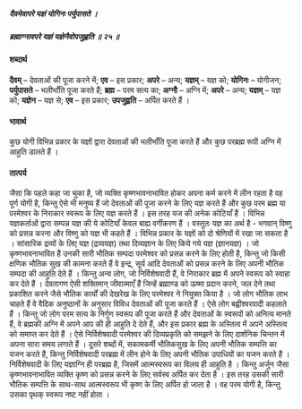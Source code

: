##### दैवमेवापरे यज्ञं योगिनः पर्युपासते ।
##### ब्रह्माग्नावपरे यज्ञं यज्ञेनैवोपजुह्वति ॥ २५ ॥

#### शब्दार्थ

**दैवम्** – देवताओं की पूजा करने में; **एव** – इस  प्रकार; **अपरे** – अन्य; **यज्ञम्** – यज्ञ को; **योगिनः** – योगीजन; **पर्युपासते** – भलीभाँति पूजा करते हैं; **ब्रह्म** – परम सत्य का; **अग्नौ** – अग्नि में; **अपरे** – अन्य; **यज्ञम्** – यज्ञ को; **यज्ञेन** – यज्ञ से; **एव** – इस प्रकार; **उपजुह्वति** – अर्पित करते हैं ।

#### भावार्थ

कुछ योगी विभिन्न प्रकार के यज्ञों द्वारा देवताओं की भलीभाँति पूजा करते हैं और कुछ परब्रह्म रूपी अग्नि में आहुति डालते हैं ।

#### तात्पर्य

जैसा कि पहले कहा जा चुका है, जो व्यक्ति कृष्णभावनाभावित होकर अपना कर्म करने में लीन रहता है वह पूर्ण योगी है, किन्तु ऐसे भी मनुष्य हैं जो देवताओं की पूजा करने के लिए यज्ञ करते हैं और कुछ परम ब्रह्म या परमेश्वर के निराकार स्वरूप के लिए यज्ञ करते हैं । इस तरह यज की अनेक कोटियाँ हैं । विभिन्न यज्ञकर्ताओं द्वारा सम्पन्न यज्ञ की ये कोटियाँ केवल बाह्य वर्गीकरण हैं । वस्तुतः यज्ञ का अर्थ है - भगवान् विष्णु को प्रसन्न करना और विष्णु को यज्ञ भी कहते हैं । विभिन्न प्रकार के यज्ञों को दो श्रेणियों में रखा जा सकता है । सांसारिक द्रव्यों के लिए यज्ञ (द्रव्ययज्ञ) तथा दिव्यज्ञान के लिए किये गये यज्ञ (ज्ञानयज्ञ) । जो कृष्णभावनाभावित हैं उनकी सारी भौतिक सम्पदा परमेश्वर को प्रसन्न करने के लिए होती है, किन्तु जो किसी क्षणिक भौतिक सुख की कामना करते हैं वे इन्द्र, सूर्य आदि देवताओं को प्रसन्न करने के लिए अपनी भौतिक सम्पदा की आहुति देते हैं । किन्तु अन्य लोग, जो निर्विशेषवादी हैं, वे निराकार ब्रह्म में अपने स्वरूप को स्वाहा कर देते हैं । देवतागण ऐसी शक्तिमान् जीवात्माएँ हैं जिन्हें ब्रह्माण्ड को ऊष्मा प्रदान करने, जल देने तथा प्रकाशित करने जैसे भौतिक कार्यों की देखरेख के लिए परमेश्वर ने नियुक्त किया है । जो लोग भौतिक लाभ चाहते हैं वे वैदिक अनुष्ठानों के अनुसार विविध देवताओं की पूजा करते हैं । ऐसे लोग बह्वीश्वरवादी कहलाते हैं । किन्तु जो लोग परम सत्य के निर्गुण स्वरूप की पूजा करते हैं और देवताओं के स्वरूपों को अनित्य मानते हैं, वे ब्रह्मकी अग्नि में अपने आप की ही आहुति दे देते हैं, और इस प्रकार ब्रह्म के अस्तित्व में अपने अस्तित्व को समाप्त कर देते हैं । ऐसे निर्विशेषवादी परमेश्वर की दिव्यप्रकृति को समझने के लिए दार्शनिक चिन्तन में अपना सारा समय लगाते हैं । दूसरे शब्दों में, सकामकर्मी भौतिकसुख के लिए अपनी भौतिक सम्पत्ति का यजन करते हैं, किन्तु निर्विशेषवादी परब्रह्म में लीन होने के लिए अपनी भौतिक उपाधियों का यजन करते हैं । निर्विशेषवादी के लिए यज्ञाग्नि ही परब्रह्म है, जिसमें आत्मस्वरूप का विलय ही आहुति है । किन्तु अर्जुन जैसा कृष्णभावनाभावित व्यक्ति कृष्ण को प्रसन्न करने के लिए सर्वस्व अर्पित कर देता है । इस तरह उसकी सारी भौतिक सम्पत्ति के साथ-साथ आत्मस्वरूप भी कृष्ण के लिए अर्पित हो जाता है । वह परम योगी है, किन्तु उसका पृथक् स्वरूप नष्ट नहीं होता ।